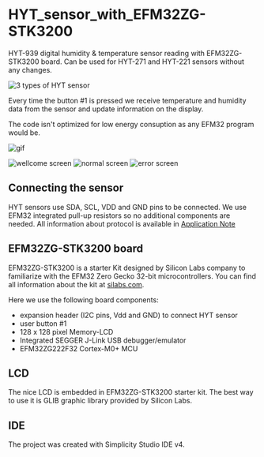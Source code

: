 # HYT_sensor_with_EFM32ZG-STK3200

HYT-939 digital humidity & temperature sensor reading with EFM32ZG-STK3200 board.
Can be used for HYT-271 and HYT-221 sensors without any changes. 

![3 types of HYT sensor](http://i.imgur.com/esmIGBk.png)

Every time the button #1 is pressed we receive temperature and humidity data from the sensor and update information on the display.

The code isn't optimized for low energy consuption as any EFM32 program would be.

![gif](https://media.giphy.com/media/RDYxxGEi6f4SQ/giphy.gif)

![wellcome screen](http://i.imgur.com/VGCd4PY.jpg) ![normal screen](http://i.imgur.com/CHwuMoh.jpg) ![error screen](http://i.imgur.com/CBgmkUM.jpg)

## Connecting the sensor

HYT sensors use SDA, SCL, VDD and GND pins to be connected. We use EFM32 integrated pull-up resistors so no additional components are needed.
All information about protocol is available in [Application Note](https://www.ist-ag.com/sites/default/files/AHHYTM_E.pdf)

## EFM32ZG-STK3200 board

EFM32ZG-STK3200 is a starter Kit designed by Silicon Labs company to familiarize with the EFM32 Zero Gecko 32-bit microcontrollers. 
You can find all information about the kit at [silabs.com](http://www.silabs.com/products/development-tools/mcu/32-bit/efm32-zero-gecko-starter-kit).

Here we use the following board components: 
* expansion header (I2C pins, Vdd and GND) to connect HYT sensor
* user button #1
* 128 x 128 pixel Memory-LCD
* Integrated SEGGER J-Link USB debugger/emulator
* EFM32ZG222F32 Cortex-M0+ MCU

## LCD

The nice LCD is embedded in EFM32ZG-STK3200 starter kit. The best way to use it is GLIB graphic library provided by Silicon Labs.

## IDE

The project was created with Simplicity Studio IDE v4.
